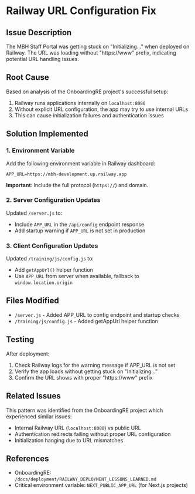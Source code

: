 # Railway URL Configuration Fix

## Issue Description
The MBH Staff Portal was getting stuck on "Initializing..." when deployed on Railway. The URL was loading without "https://www" prefix, indicating potential URL handling issues.

## Root Cause
Based on analysis of the OnboardingRE project's successful setup:
1. Railway runs applications internally on `localhost:8080`
2. Without explicit URL configuration, the app may try to use internal URLs
3. This can cause initialization failures and authentication issues

## Solution Implemented

### 1. Environment Variable
Add the following environment variable in Railway dashboard:
```
APP_URL=https://mbh-development.up.railway.app
```

**Important**: Include the full protocol (`https://`) and domain.

### 2. Server Configuration Updates
Updated `/server.js` to:
- Include `APP_URL` in the `/api/config` endpoint response
- Add startup warning if `APP_URL` is not set in production

### 3. Client Configuration Updates
Updated `/training/js/config.js` to:
- Add `getAppUrl()` helper function
- Use `APP_URL` from server when available, fallback to `window.location.origin`

## Files Modified
- `/server.js` - Added APP_URL to config endpoint and startup checks
- `/training/js/config.js` - Added getAppUrl helper function

## Testing
After deployment:
1. Check Railway logs for the warning message if APP_URL is not set
2. Verify the app loads without getting stuck on "Initializing..."
3. Confirm the URL shows with proper "https://www" prefix

## Related Issues
This pattern was identified from the OnboardingRE project which experienced similar issues:
- Internal Railway URL (`localhost:8080`) vs public URL
- Authentication redirects failing without proper URL configuration
- Initialization hanging due to URL mismatches

## References
- OnboardingRE: `/docs/deployment/RAILWAY_DEPLOYMENT_LESSONS_LEARNED.md`
- Critical environment variable: `NEXT_PUBLIC_APP_URL` (for Next.js projects)
